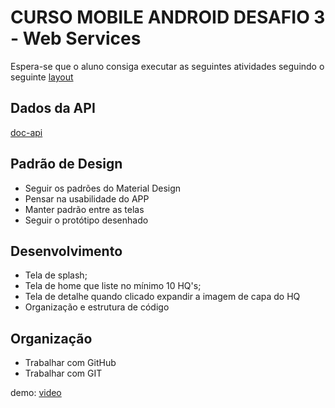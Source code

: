 # CURSO MOBILE ANDROID DESAFIO 3 - Web Services

Espera-se que o aluno consiga executar as seguintes atividades seguindo o seguinte [layout](https://marvelapp.com/prototype/194b601g/screen/53575548/handoff) 

## Dados da API  
[doc-api](https://developer.marvel.com/docs ) 

## Padrão de Design
- Seguir os padrões do Material Design
- Pensar na usabilidade do APP
- Manter padrão entre as telas
- Seguir o protótipo desenhado

## Desenvolvimento
- Tela de splash;
- Tela de home que liste no mínimo 10 HQ's;
- Tela de detalhe quando clicado expandir a imagem de capa do HQ
- Organização e estrutura de código

## Organização
- Trabalhar com GitHub
- Trabalhar com GIT

demo:
[video](https://https://github.com/pedrinfreitas/dh-android-desafio3-web-service/video_demo.mp4 "video")